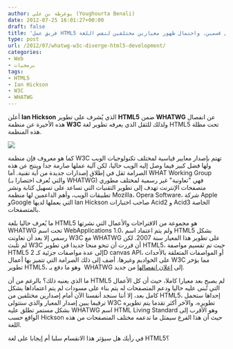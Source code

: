 ```yaml
---
author: يوغرطة بن علي (Youghourta Benali)
date: 2012-07-25 16:01:27+00:00
draft: false
title: 'فريق عمل HTML5 ينقسم إلى قسمين، واحتمال ظهور معيارين مختلفين لنفس اللغة  '
type: post
url: /2012/07/whatwg-w3c-diverge-html5-development/
categories:
- Web
- برمجيات
tags:
- HTML5
- Ian Hickson
- W3C
- WHATWG
---
```


أعلن **Ian Hickson** الذي يُشرف على تطوير **HTML5** ضمن **WHATWG** عن انفصال هذه الأخيرة عن منظمة **W3C** ولذلك للثقل الذي يعرفه تطوير لغة HTML5 تحت مظلة هذه المنظمة.




[![](https://www.it-scoop.com/wp-content/uploads/2012/07/html-5-logo.png)
](https://www.it-scoop.com/wp-content/uploads/2012/07/html-5-logo.png)




كما هو معروف فإن منظمة W3C تهتم بإصدار معايير قياسية لمختلف تكنولوجيات الويب ولها فضل كبير فيما وصل إليه الويب حاليا، لكن آلية عملها صارمة جدا وينتج عن هذه الصرامة ثقل في إطلاق إصدارات جديدة من أية تقنية. أما WHAT Working Group (والتي تُعرف اختصارا بـ WHATWG) فهي "تعاونية" غير رسمية لمختلف مطوري متصفحات الإنترنت تهدف إلى تطوير التقنيات التي تساعد على تسهيل كتابة ونشر تطبيقات الويب، وأهم الداعمين لها منظمة Mozilla، Opera Software، شركة Apple وGoogle التي يعملها لديها Ian Hickson صاحب اختبارات Acid2 و Acid3 الخاصة بالمتصفحات.




ما يُعرف حاليا بلغة HTML5 هو مجموعة من الاقتراحات والأعمال التي نشرتها WHATWG تحت اسم WebApplications 1.0، ولم يتم اعتماد اسم HTML5 بشكل رسمي إلا بعد أن تعاونت W3C مع WHATWG على تطوير هذا المعيار سنة 2007. لكن لم تلبث W3C أن قررت أن تنحو منحا جديدا في تطوير HTML5، حيث تم تقسيم مواصفة HTML5 إلى عدة مواصفات جزئية كـ 2D canvas API، أو المواصفات المتعلقة بالأحداث على الخواديم وغيرها. أضف إلى ذلك الصرامة التي تتميز بها أعمال W3C مما يؤخر تطوير HTML5، وهو ما دفع بـ  WHATWG إلى [إعلان انفصالها](http://lists.w3.org/Archives/Public/public-whatwg-archive/2012Jul/0119.html) من جديد.




ما الذي يعنيه ذلك؟ بالرغم من أن HTML5 لم يصبح بعد معيارا كاملا، حيث أن كل الأعمال التي تُبنى عليه حاليا ودعم المتصفحات له يتم بناء على مسودات لم يتم اعتماداها بشكل كامل بعد، إلا أننا سنجد أنفسنا الآن أمام إصدارين مختلفين من HTML5، إحداها ستحمل ترقيما يبين إصدار المعيار والذي ستتولى W3C تطويره، والآخر أكثر تقدما يتم تطويره بشكل مستمر تطلق عليه WHATWG اسم HTML Living Standard وهو الأقرب إلى الواقع حسب Hickson حيث أن هذا الفرع سيمثل ما تدعمه مختلف المتصفحات من هذه اللغة.




في رأيك هل سيؤثر هذا الانقسام سلبا أم إيجابا على لغة HTML5؟
